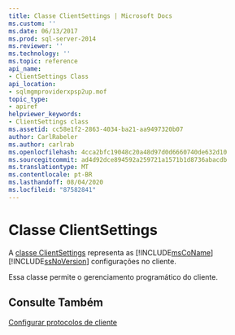 ```yaml
---
title: Classe ClientSettings | Microsoft Docs
ms.custom: ''
ms.date: 06/13/2017
ms.prod: sql-server-2014
ms.reviewer: ''
ms.technology: ''
ms.topic: reference
api_name:
- ClientSettings Class
api_location:
- sqlmgmproviderxpsp2up.mof
topic_type:
- apiref
helpviewer_keywords:
- ClientSettings class
ms.assetid: cc58e1f2-2863-4034-ba21-aa9497320b07
author: CarlRabeler
ms.author: carlrab
ms.openlocfilehash: 4cca2bfc19048c20a48d97d0d6660740de632d10
ms.sourcegitcommit: ad4d92dce894592a259721a1571b1d8736abacdb
ms.translationtype: MT
ms.contentlocale: pt-BR
ms.lasthandoff: 08/04/2020
ms.locfileid: "87582841"
---
```

# <a name="clientsettings-class"></a>Classe ClientSettings
  A [classe ClientSettings](clientsettings-class.md) representa as [!INCLUDE[msCoName](../../includes/msconame-md.md)] [!INCLUDE[ssNoVersion](../../includes/ssnoversion-md.md)] configurações no cliente.  
  
 Essa classe permite o gerenciamento programático do cliente.  
  
## <a name="see-also"></a>Consulte Também  
 [Configurar protocolos de cliente](https://technet.microsoft.com/library/ms181035.aspx)  
  
  
